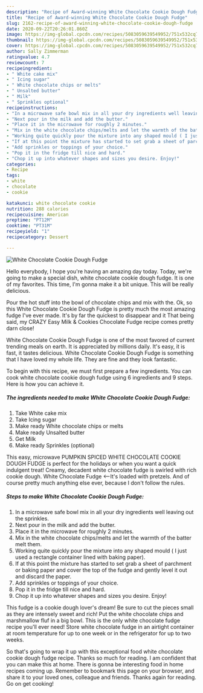 ```yaml
---
description: "Recipe of Award-winning White Chocolate Cookie Dough Fudge"
title: "Recipe of Award-winning White Chocolate Cookie Dough Fudge"
slug: 2162-recipe-of-award-winning-white-chocolate-cookie-dough-fudge
date: 2020-09-22T20:26:01.860Z
image: https://img-global.cpcdn.com/recipes/5083059639549952/751x532cq70/white-chocolate-cookie-dough-fudge-recipe-main-photo.jpg
thumbnail: https://img-global.cpcdn.com/recipes/5083059639549952/751x532cq70/white-chocolate-cookie-dough-fudge-recipe-main-photo.jpg
cover: https://img-global.cpcdn.com/recipes/5083059639549952/751x532cq70/white-chocolate-cookie-dough-fudge-recipe-main-photo.jpg
author: Sally Zimmerman
ratingvalue: 4.7
reviewcount: 7
recipeingredient:
- " White cake mix"
- " Icing sugar"
- " White chocolate chips or melts"
- " Unsalted butter"
- " Milk"
- " Sprinkles optional"
recipeinstructions:
- "In a microwave safe bowl mix in all your dry ingredients well leaving out the sprinkles."
- "Next pour in the milk and add the butter."
- "Place it in the microwave for roughly 2 minutes."
- "Mix in the white chocolate chips/melts and let the warmth of the batter melt them."
- "Working quite quickly pour the mixture into any shaped mould ( I just used a rectangle container lined with baking paper)."
- "If at this point the mixture has started to set grab a sheet of parchment or baking paper and cover the top of the fudge and gently level it out and discard the paper."
- "Add sprinkles or toppings of your choice."
- "Pop it in the fridge till nice and hard."
- "Chop it up into whatever shapes and sizes you desire. Enjoy!"
categories:
- Recipe
tags:
- white
- chocolate
- cookie

katakunci: white chocolate cookie 
nutrition: 288 calories
recipecuisine: American
preptime: "PT12M"
cooktime: "PT31M"
recipeyield: "1"
recipecategory: Dessert

---
```



![White Chocolate Cookie Dough Fudge](https://img-global.cpcdn.com/recipes/5083059639549952/751x532cq70/white-chocolate-cookie-dough-fudge-recipe-main-photo.jpg)

Hello everybody, I hope you're having an amazing day today. Today, we're going to make a special dish, white chocolate cookie dough fudge. It is one of my favorites. This time, I'm gonna make it a bit unique. This will be really delicious.

Pour the hot stuff into the bowl of chocolate chips and mix with the. Ok, so this White Chocolate Cookie Dough Fudge is pretty much the most amazing fudge I&#39;ve ever made. It&#39;s by far the quickest to disappear and it That being said, my CRAZY Easy Milk &amp; Cookies Chocolate Fudge recipe comes pretty darn close!

White Chocolate Cookie Dough Fudge is one of the most favored of current trending meals on earth. It is appreciated by millions daily. It's easy, it is fast, it tastes delicious. White Chocolate Cookie Dough Fudge is something that I have loved my whole life. They are fine and they look fantastic.


To begin with this recipe, we must first prepare a few ingredients. You can cook white chocolate cookie dough fudge using 6 ingredients and 9 steps. Here is how you can achieve it.

<!--inarticleads1-->

##### The ingredients needed to make White Chocolate Cookie Dough Fudge:

1. Take  White cake mix
1. Take  Icing sugar
1. Make ready  White chocolate chips or melts
1. Make ready  Unsalted butter
1. Get  Milk
1. Make ready  Sprinkles (optional)


This easy, microwave PUMPKIN SPICED WHITE CHOCOLATE COOKIE DOUGH FUDGE is perfect for the holidays or when you want a quick indulgent treat! Creamy, decadent white chocolate fudge is swirled with rich cookie dough. White Chocolate Fudge &lt;—It&#39;s loaded with pretzels. And of course pretty much anything else ever, because I don&#39;t follow the rules. 

<!--inarticleads2-->

##### Steps to make White Chocolate Cookie Dough Fudge:

1. In a microwave safe bowl mix in all your dry ingredients well leaving out the sprinkles.
1. Next pour in the milk and add the butter.
1. Place it in the microwave for roughly 2 minutes.
1. Mix in the white chocolate chips/melts and let the warmth of the batter melt them.
1. Working quite quickly pour the mixture into any shaped mould ( I just used a rectangle container lined with baking paper).
1. If at this point the mixture has started to set grab a sheet of parchment or baking paper and cover the top of the fudge and gently level it out and discard the paper.
1. Add sprinkles or toppings of your choice.
1. Pop it in the fridge till nice and hard.
1. Chop it up into whatever shapes and sizes you desire. Enjoy!


This fudge is a cookie dough lover&#39;s dream! Be sure to cut the pieces small as they are intensely sweet and rich! Put the white chocolate chips and marshmallow fluf in a big bowl. This is the only white chocolate fudge recipe you&#39;ll ever need! Store white chocolate fudge in an airtight container at room temperature for up to one week or in the refrigerator for up to two weeks. 

So that's going to wrap it up with this exceptional food white chocolate cookie dough fudge recipe. Thanks so much for reading. I am confident that you can make this at home. There is gonna be interesting food in home recipes coming up. Remember to bookmark this page on your browser, and share it to your loved ones, colleague and friends. Thanks again for reading. Go on get cooking!
